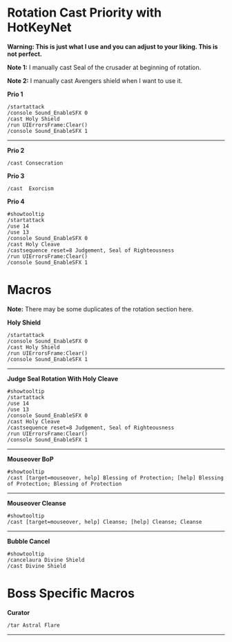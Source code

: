 # Rotation Cast Priority with HotKeyNet

**Warning: This is just what I use and you can adjust to your liking. This is not perfect.**


**Note 1:** I manually cast Seal of the crusader at beginning of rotation. 

**Note 2:** I manually cast Avengers shield when I want to use it.

**Prio 1**
```
/startattack
/console Sound_EnableSFX 0
/cast Holy Shield
/run UIErrorsFrame:Clear()
/console Sound_EnableSFX 1
```
---

**Prio 2**
```
/cast Consecration
```

**Prio 3**
```
/cast  Exorcism
```

**Prio 4**
```
#showtooltip
/startattack
/use 14
/use 13
/console Sound_EnableSFX 0
/cast Holy Cleave
/castsequence reset=8 Judgement, Seal of Righteousness
/run UIErrorsFrame:Clear()
/console Sound_EnableSFX 1
```
# Macros

**Note:** There may be some duplicates of the rotation section here.

**Holy Shield**
```
/startattack
/console Sound_EnableSFX 0
/cast Holy Shield
/run UIErrorsFrame:Clear()
/console Sound_EnableSFX 1
```
---

**Judge Seal Rotation With Holy Cleave**
```
#showtooltip
/startattack
/use 14
/use 13
/console Sound_EnableSFX 0
/cast Holy Cleave
/castsequence reset=8 Judgement, Seal of Righteousness
/run UIErrorsFrame:Clear()
/console Sound_EnableSFX 1
```

---

**Mouseover BoP**
```
#showtooltip
/cast [target=mouseover, help] Blessing of Protection; [help] Blessing of Protection; Blessing of Protection
```

---

**Mouseover Cleanse**
```
#showtooltip
/cast [target=mouseover, help] Cleanse; [help] Cleanse; Cleanse
```

---

**Bubble Cancel**
```
#showtooltip
/cancelaura Divine Shield
/cast Divine Shield 
```

# Boss Specific Macros

**Curator**
```
/tar Astral Flare
```

---